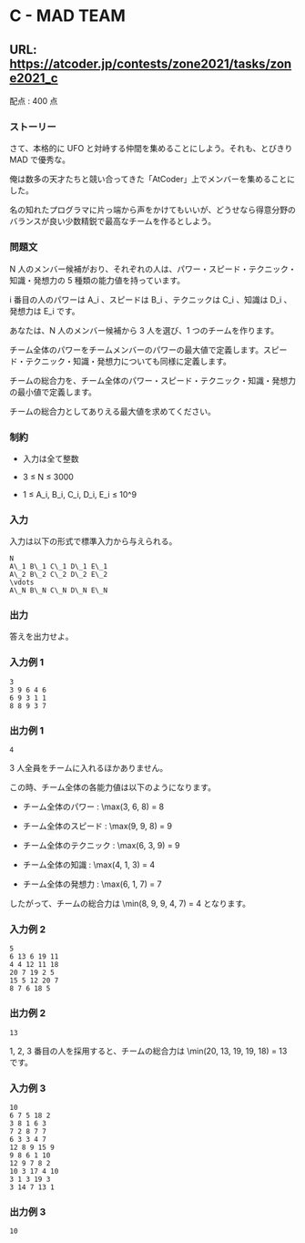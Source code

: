 # C - MAD TEAM 
## URL: https://atcoder.jp/contests/zone2021/tasks/zone2021_c 

配点 : 400 点




### ストーリー

さて、本格的に UFO と対峙する仲間を集めることにしよう。それも、とびきり MAD で優秀な。  

俺は数多の天才たちと競い合ってきた「AtCoder」上でメンバーを集めることにした。  

名の知れたプログラマに片っ端から声をかけてもいいが、どうせなら得意分野のバランスが良い少数精鋭で最高なチームを作るとしよう。






### 問題文

N 人のメンバー候補がおり、それぞれの人は、パワー・スピード・テクニック・知識・発想力の 5 種類の能力値を持っています。  

i 番目の人のパワーは A\_i 、スピードは B\_i 、テクニックは C\_i 、知識は D\_i 、発想力は E\_i です。  

あなたは、N 人のメンバー候補から 3 人を選び、1 つのチームを作ります。  

チーム全体のパワーをチームメンバーのパワーの最大値で定義します。スピード・テクニック・知識・発想力についても同様に定義します。  

チームの総合力を、チーム全体のパワー・スピード・テクニック・知識・発想力の最小値で定義します。  

チームの総合力としてありえる最大値を求めてください。






### 制約



* 入力は全て整数

* 3 ≤ N ≤ 3000

* 1 ≤ A\_i, B\_i, C\_i, D\_i, E\_i ≤ 10^9









### 入力

入力は以下の形式で標準入力から与えられる。



``` 
N
A\_1 B\_1 C\_1 D\_1 E\_1
A\_2 B\_2 C\_2 D\_2 E\_2
\vdots
A\_N B\_N C\_N D\_N E\_N
``` 





### 出力

答えを出力せよ。








### 入力例 1


``` 
3
3 9 6 4 6
6 9 3 1 1
8 8 9 3 7
``` 





### 出力例 1


``` 
4
``` 

3 人全員をチームに入れるほかありません。  

この時、チーム全体の各能力値は以下のようになります。 




* チーム全体のパワー : \max(3, 6, 8) = 8

* チーム全体のスピード : \max(9, 9, 8) = 9

* チーム全体のテクニック : \max(6, 3, 9) = 9

* チーム全体の知識 : \max(4, 1, 3) = 4

* チーム全体の発想力 : \max(6, 1, 7) = 7



したがって、チームの総合力は \min(8, 9, 9, 4, 7) = 4 となります。 







### 入力例 2


``` 
5
6 13 6 19 11
4 4 12 11 18
20 7 19 2 5
15 5 12 20 7
8 7 6 18 5
``` 





### 出力例 2


``` 
13
``` 

1, 2, 3 番目の人を採用すると、チームの総合力は \min(20, 13, 19, 19, 18) = 13 です。







### 入力例 3


``` 
10
6 7 5 18 2
3 8 1 6 3
7 2 8 7 7
6 3 3 4 7
12 8 9 15 9
9 8 6 1 10
12 9 7 8 2
10 3 17 4 10
3 1 3 19 3
3 14 7 13 1
``` 





### 出力例 3


``` 
10
```